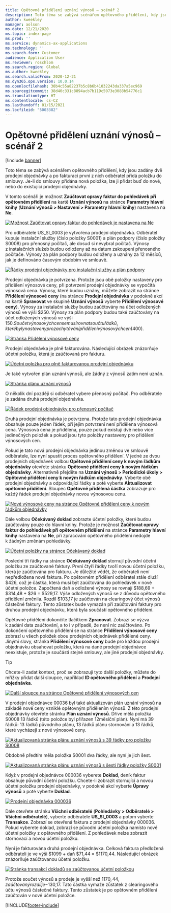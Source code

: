 ```yaml
---
title: Opětovné přidělení uznání výnosů – scénář 2
description: Toto téma se zabývá scénářem opětovného přidělení, kdy jsou zadány dvě prodejní objednávky a po fakturaci první z nich odběratel přidá položku do smlouvy. Je-li do smlouvy přidána nová položka, lze ji přidat buď do nové, nebo do existující prodejní objednávky.
author: kweekley
manager: aolson
ms.date: 12/21/2020
ms.topic: index-page
ms.prod: ''
ms.service: dynamics-ax-applications
ms.technology: ''
ms.search.form: Customer
audience: Application User
ms.reviewer: roschlom
ms.search.region: Global
ms.author: kweekley
ms.search.validFrom: 2020-12-21
ms.dyn365.ops.version: 10.0.14
ms.openlocfilehash: 30b4c55a82237b5c8b6b41032243da337a5ec969
ms.sourcegitcommit: 38d40c331c8894acb7b119c5073e3088b54776c1
ms.translationtype: HT
ms.contentlocale: cs-CZ
ms.lasthandoff: 01/15/2021
ms.locfileid: "5003382"
---
```

# <a name="revenue-recognition-reallocation--scenario-2"></a>Opětovné přidělení uznání výnosů – scénář 2

[!include [banner](../includes/banner.md)]

Toto téma se zabývá scénářem opětovného přidělení, kdy jsou zadány dvě prodejní objednávky a po fakturaci první z nich odběratel přidá položku do smlouvy. Je-li do smlouvy přidána nová položka, lze ji přidat buď do nové, nebo do existující prodejní objednávky.

V tomto scénáři je možnost **Zaúčtovat opravy faktur do pohledávek při opětovném přidělení** na kartě **Uznání výnosů** na stránce **Parametry hlavní knihy** (**Uznání výnosů \> Nastavení \> Parametry hlavní knihy**) nastavena na **Ne**.

[![Možnost Zaúčtovat opravy faktur do pohledávek je nastavena na Ne](./media/12_rev-rec-scenarios.png)](./media/12_rev-rec-scenarios.png)

Pro odběratele US\_SI\_0003 je vytvořena prodejní objednávka. Odběratel kupuje instalační služby (číslo položky S0001) a plán podpory (číslo položky S0008) pro přenosný počítač, ale dosud si nevybral počítač. Výnosy z instalačních služeb budou odloženy až na datum zakoupení přenosného počítače. Výnosy za plán podpory budou odloženy a uznány za 12 měsíců, jak je definováno časovým obdobím ve smlouvě.

[![Řádky prodejní objednávky pro instalační služby a plán podpory](./media/13_rev-rec-scenarios.png)](./media/13_rev-rec-scenarios.png)

Prodejní objednávka je potvrzena. Protože jsou obě položky nastaveny pro přidělení výnosové ceny, při potvrzení prodejní objednávky se vypočítá výnosová cena. Výnosy, které budou uznány, můžete zobrazit na stránce **Přidělení výnosové ceny** (na stránce **Prodejní objednávka** v podokně akcí na kartě **Spravovat** ve skupině **Uznání výnosů** vyberte **Přidělení výnosové ceny**). Výnosy za instalační služby budou zaúčtovány na účet odložených výnosů ve výši $250. Výnosy za plán podpory budou také zaúčtovány na účet odložených výnosů ve výši $150. Součet výnosových cen se musí rovnat součtu řádků, které byly nastaveny pro zachytávání přidělení výnosových cen ($400).

[![Stránka Přidělení výnosové ceny](./media/14_rev-rec-scenarios.png)](./media/14_rev-rec-scenarios.png)

Prodejní objednávka je plně fakturována. Následující obrázek znázorňuje účetní položku, která je zaúčtovaná pro fakturu.

[![Účetní položka pro plně fakturovanou prodejní objednávku](./media/15_rev-rec-scenarios.png)](./media/15_rev-rec-scenarios.png)

Je také vytvořen plán uznání výnosů, ale žádný z výnosů zatím není uznán.

[![Stránka plánu uznání výnosů](./media/16_rev-rec-scenarios.png)](./media/16_rev-rec-scenarios.png)

O několik dní později si odběratel vybere přenosný počítač. Pro odběratele je zadána druhá prodejní objednávka.

[![Řádek prodejní objednávky pro přenosný počítač](./media/17_rev-rec-scenarios.png)](./media/17_rev-rec-scenarios.png)

Druhá prodejní objednávka je potvrzena. Protože tato prodejní objednávka obsahuje pouze jeden řádek, při jejím potvrzení není přidělena výnosová cena. Výnosová cena je přidělena, pouze pokud existují dvě nebo více jedinečných položek a pokud jsou tyto položky nastaveny pro přidělení výnosových cen.

Pokud je tato nová prodejní objednávka jedinou změnou ve smlouvě odběratele, lze nyní spustit proces opětovného přidělení. V jedné ze dvou prodejních objednávek volbou **Opětovné přidělení ceny k novým řádkům objednávky** otevřete stránku **Opětovné přidělení ceny k novým řádkům objednávky**. Alternativně přejděte na **Uznání výnosů \> Periodické úkoly \> Opětovné přidělení ceny k novým řádkům objednávky**. Vyberte obě prodejní objednávky a odpovídající řádky a poté vyberte **Aktualizovat opětovné přidělení**. Sloupec **Opětovně přidělená částka** zobrazuje pro každý řádek prodejní objednávky novou výnosovou cenu.

[![Nové výnosové ceny na stránce Opětovné přidělení ceny k novým řádkům objednávky](./media/18_rev-rec-scenarios.png)](./media/18_rev-rec-scenarios.png)

Dále volbou **Očekávaný doklad** zobrazte účetní položky, které budou zaúčtovány pouze do hlavní knihy. Protože je možnost **Zaúčtovat opravy faktur do pohledávek při opětovném přidělení** na stránce **Parametry hlavní knihy** nastavena na **Ne**, při zpracování opětovného přidělení nedojde k žádným změnám pohledávky.

[![Účetní položky na stránce Očekávaný doklad](./media/19_rev-rec-scenarios.png)](./media/19_rev-rec-scenarios.png)

Poslední tři řádky na stránce **Očekávaný doklad** stornují původní účetní položku ze zaúčtované faktury. První čtyři řádky tvoří novou účetní položku, která je zaúčtována pro fakturu. Je důležité vědět, že odběrateli není nepředložena nová faktura. Po opětovném přidělení odběratel stále dluží $426, což je částka, která musí být zaúčtována do pohledávek v nové účetní položce. Započtená daň a odložené výnosy se rovnají $188,69 + $314,48 + $26 = $529,17. Výše odložených výnosů se z důvodu opětovného přidělení změnila. Rozdíl $103,17 je zaúčtován na clearingový účet výnosů částečné faktury. Tento zůstatek bude vymazán při zaúčtování faktury pro druhou prodejní objednávku, která byla součástí opětovného přidělení.

Opětovné přidělení dokončíte tlačítkem **Zpracovat**. Zobrazí se výzva k zadání data zaúčtování, a to i v případě, že není nic zaúčtováno. Po dokončení opětovného přidělení se na stránce **Přidělení výnosové ceny** zobrazí u všech položek obou prodejních objednávek přidělené ceny. Jinými slovy, stránka **Přidělení výnosové ceny** bude pro každou prodejní objednávku obsahovat položku, která na dané prodejní objednávce neexistuje, protože je součástí stejné smlouvy, ale jiné prodejní objednávky.

> [!TIP]
> Chcete-li zadat kontext, proč se zobrazují tyto další položky, můžete do mřížky přidat další sloupce, například **ID opětovného přidělení** a **Prodejní objednávka**.
> 
> [![Další sloupce na stránce Opětovné přidělení výnosových cen](./media/20_rev-rec-scenarios.png)](./media/20_rev-rec-scenarios.png)

V prodejní objednávce 00036 byl také aktualizován plán uznání výnosů na základě nové ceny vzniklé opětovným přidělením výnosů. Z této prodejní objednávky otevřete stránku **Plán uznání výnosů**. Dříve měla položka S0008 13 řádků (této položce byl přiřazen 12měsíční plán). Nyní má 39 řádků: 13 řádků původního plánu, 13 řádků plánu stornování a 13 řádků, které vycházejí z nové výnosové ceny.

[![Aktualizovaná stránka plánu uznání výnosů s 39 řádky pro položku S0008](./media/21_rev-rec-scenarios.png)](./media/21_rev-rec-scenarios.png)

Obdobně předtím měla položka S0001 dva řádky, ale nyní je jich šest.

[![Aktualizovaná stránka plánu uznání výnosů s šesti řádky položky S0001](./media/22_rev-rec-scenarios.png)](./media/22_rev-rec-scenarios.png)

Když v prodejní objednávce 000036 vyberete **Doklad**, deník faktur obsahuje původní účetní položku. Chcete-li zobrazit stornující a novou účetní položku prodejní objednávky, v podokně akcí vyberte **Úpravy výnosů** a poté vyberte **Doklad**.

[![Prodejní objednávka 000036](./media/23_rev-rec-scenarios.png)](./media/23_rev-rec-scenarios.png)

Dále otevřete stránku **Všichni odběratelé** (**Pohledávky \> Odběratelé \> Všichni odběratelé**), vyberte odběratele **US\_SI\_0003** a potom vyberte **Transakce**. Zobrazí se otevřená faktura z prodejní objednávky 000036. Pokud vyberete doklad, zobrazí se původní účetní položka namísto nové účetní položky z opětovného přidělení. Z pohledávek nelze zobrazit stornovací a novou účetní položku.

Nyní je fakturována druhá prodejní objednávka. Celková faktura předložená odběrateli je ve výši $1099 + daň $71,44 = $1170,44. Následující obrázek znázorňuje zaúčtovanou účetní položku.

[![Stránka transakcí dokladů se zaúčtovanou účetní položkou](./media/24_rev-rec-scenarios.png)](./media/24_rev-rec-scenarios.png)

Protože součet výnosů a prodeje je vyšší než $1170,44, zaúčtovaný rozdíl je -$130,17. Tato částka vymaže zůstatek z clearingového účtu výnosů částečné faktury. Tento zůstatek je po opětovném přidělení zaúčtován v nové účetní položce.


[!INCLUDE[footer-include](../../includes/footer-banner.md)]